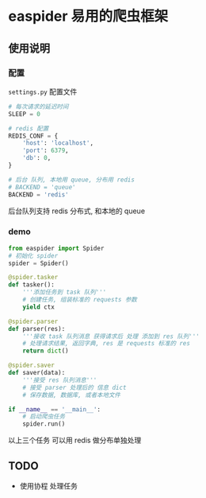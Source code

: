 # easpider 易用的爬虫框架

## 使用说明
### 配置
`settings.py` 配置文件
```python
# 每次请求的延迟时间
SLEEP = 0

# redis 配置
REDIS_CONF = {
    'host': 'localhost',
    'port': 6379,
    'db': 0,
}

# 后台 队列, 本地用 queue, 分布用 redis
# BACKEND = 'queue'
BACKEND = 'redis'
```

后台队列支持 redis 分布式, 和本地的 queue

### demo

```python
from easpider import Spider
# 初始化 spider
spider = Spider()

@spider.tasker
def tasker():
    '''添加任务到 task 队列'''
    # 创建任务, 组装标准的 requests 参数
    yield ctx

@spider.parser
def parser(res):
    '''接收 task 队列消息 获得请求后 处理 添加到 res 队列'''
    # 处理请求结果, 返回字典, res 是 requests 标准的 res
    return dict()

@spider.saver
def saver(data):
    '''接受 res 队列消息'''
    # 接受 parser 处理后的 信息 dict
    # 保存数据, 数据库, 或者本地文件

if __name__ == '__main__':
    # 启动爬虫任务
    spider.run()
```

以上三个任务 可以用 redis 做分布单独处理

## TODO

* 使用协程 处理任务